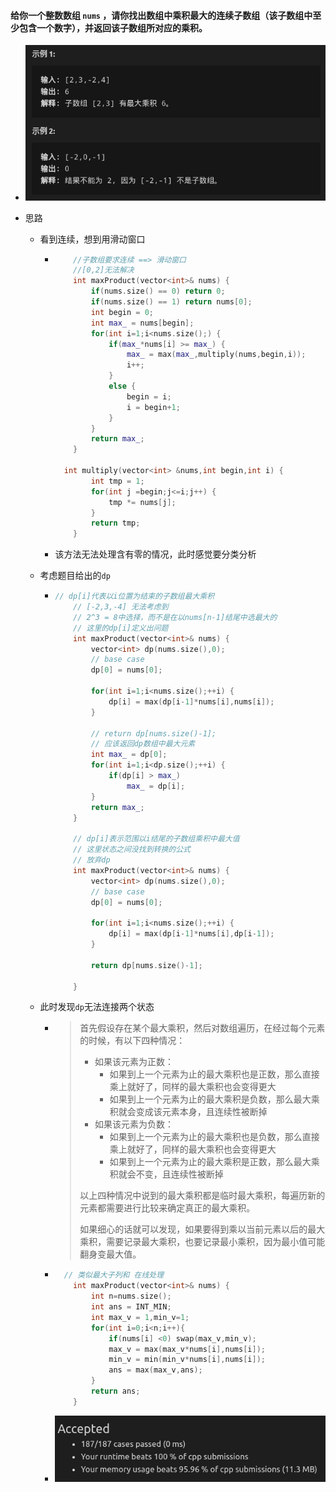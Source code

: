 #### 给你一个整数数组 `nums` ，请你找出数组中乘积最大的连续子数组（该子数组中至少包含一个数字），并返回该子数组所对应的乘积。

* ![image-20210819222037205](乘积最大子数组.assets/image-20210819222037205.png)

* 思路

  * 看到连续，想到用滑动窗口

    * ```c++
          //子数组要求连续 ==> 滑动窗口
          //[0,2]无法解决
          int maxProduct(vector<int>& nums) {
              if(nums.size() == 0) return 0;
              if(nums.size() == 1) return nums[0];
              int begin = 0;
              int max_ = nums[begin];
              for(int i=1;i<nums.size();) {
                  if(max_*nums[i] >= max_) {
                      max_ = max(max_,multiply(nums,begin,i));
                      i++;
                  }
                  else {
                      begin = i;
                      i = begin+1;
                  }
              }
              return max_;
          }
      
       	int multiply(vector<int> &nums,int begin,int i) {
              int tmp = 1;
              for(int j =begin;j<=i;j++) {
                  tmp *= nums[j];
              }
              return tmp;
          }
      ```

    * 该方法无法处理含有零的情况，此时感觉要分类分析

  * 考虑题目给出的`dp`

    * ```c++
      // dp[i]代表以i位置为结束的子数组最大乘积
          // [-2,3,-4] 无法考虑到
          // 2^3 = 8中选择，而不是在以nums[n-1]结尾中选最大的
          // 这里的dp[i]定义出问题
          int maxProduct(vector<int>& nums) {
              vector<int> dp(nums.size(),0);
              // base case 
              dp[0] = nums[0];
      
              for(int i=1;i<nums.size();++i) {
                  dp[i] = max(dp[i-1]*nums[i],nums[i]);
              }
      
              // return dp[nums.size()-1];
              // 应该返回dp数组中最大元素
              int max_ = dp[0];
              for(int i=1;i<dp.size();++i) {
                  if(dp[i] > max_)
                      max_ = dp[i];
              }
              return max_;
          }
      
          // dp[i]表示范围以i结尾的子数组乘积中最大值
          // 这里状态之间没找到转换的公式
          // 放弃dp
          int maxProduct(vector<int>& nums) {
              vector<int> dp(nums.size(),0);
              // base case 
              dp[0] = nums[0];
      
              for(int i=1;i<nums.size();++i) {
                  dp[i] = max(dp[i-1]*nums[i],dp[i-1]);
              }
      
              return dp[nums.size()-1];
      
          }
      ```

  * 此时发现`dp`无法连接两个状态

    * > 首先假设存在某个最大乘积，然后对数组遍历，在经过每个元素的时候，有以下四种情况：
      >
      > - 如果该元素为正数：
      >   - 如果到上一个元素为止的最大乘积也是正数，那么直接乘上就好了，同样的最大乘积也会变得更大
      >   - 如果到上一个元素为止的最大乘积是负数，那么最大乘积就会变成该元素本身，且连续性被断掉
      > - 如果该元素为负数：
      >   - 如果到上一个元素为止的最大乘积也是负数，那么直接乘上就好了，同样的最大乘积也会变得更大
      >   - 如果到上一个元素为止的最大乘积是正数，那么最大乘积就会不变，且连续性被断掉
      >
      > 以上四种情况中说到的最大乘积都是临时最大乘积，每遍历新的元素都需要进行比较来确定真正的最大乘积。
      >
      > 如果细心的话就可以发现，如果要得到乘以当前元素以后的最大乘积，需要记录最大乘积，也要记录最小乘积，因为最小值可能翻身变最大值。

    * ```c++
      	// 类似最大子列和 在线处理
          int maxProduct(vector<int>& nums) {
              int n=nums.size();
              int ans = INT_MIN;
              int max_v = 1,min_v=1;
              for(int i=0;i<n;i++){
                  if(nums[i] <0) swap(max_v,min_v);
                  max_v = max(max_v*nums[i],nums[i]);
                  min_v = min(min_v*nums[i],nums[i]);
                  ans = max(max_v,ans);
              }
              return ans;
          }
      ```

    * ![image-20210820083835043](乘积最大子数组.assets/image-20210820083835043.png)

